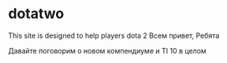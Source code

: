 # dotatwo
This site is designed to help players dota 2
Всем привет, Ребята 

Давайте поговорим о новом компендиуме и TI 10 в целом

